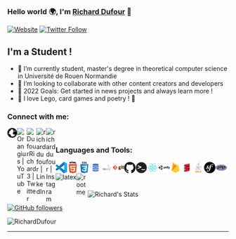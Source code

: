 ### Hello world 🌍, I'm [Richard Dufour][website] 👋 

[![Website](https://img.shields.io/website?label=richarddufour.github.io&style=for-the-badge&url=https%3A%2F%2Fricharddufour.github.io)](https://richarddufour.github.io/)
[![Twitter Follow](https://img.shields.io/twitter/follow/DufourRichard3?color=1DA1F2&logo=twitter&style=for-the-badge)](https://twitter.com/DufourRichard3)

## I'm a Student !

- 🌱 I’m currently student, master's degree in theoretical computer science in 
     Université de Rouen Normandie
- 👐 I’m looking to collaborate with other content creators and developers
- 🥅 2022 Goals: Get started in news projects and always learn more !
- 🎲 I love Lego, card games and poetry ! 🍃

### Connect with me:

[<img align="left" alt="richarddufour.github.io" width="22px" src="https://raw.githubusercontent.com/iconic/open-iconic/master/svg/globe.svg" />][website]
[<img align="left" alt="Orangius | YouTube" width="22px" src="https://cdn.jsdelivr.net/npm/simple-icons@v3/icons/youtube.svg" />][youtube]
[<img align="left" alt="DufourRichard3 | Twitter" width="22px" src="https://cdn.jsdelivr.net/npm/simple-icons@v3/icons/twitter.svg" />][twitter]
[<img align="left" alt="richarddufour | LinkedIn" width="22px" src="https://cdn.jsdelivr.net/npm/simple-icons@v3/icons/linkedin.svg" />][linkedin]
[<img align="left" alt="richarddufour | Instagram" width="22px" src="https://cdn.jsdelivr.net/npm/simple-icons@v3/icons/instagram.svg" />][instagram]

<br />

### Languages and Tools:

<img align="left" alt="Visual Studio Code" width="26px" src="https://raw.githubusercontent.com/github/explore/80688e429a7d4ef2fca1e82350fe8e3517d3494d/topics/visual-studio-code/visual-studio-code.png" />
<img align="left" alt="HTML5" width="26px" src="https://raw.githubusercontent.com/github/explore/80688e429a7d4ef2fca1e82350fe8e3517d3494d/topics/html/html.png" />
<img align="left" alt="CSS3" width="26px" src="https://raw.githubusercontent.com/github/explore/80688e429a7d4ef2fca1e82350fe8e3517d3494d/topics/css/css.png" />
<img align="left" alt="SQL" width="26px" src="https://raw.githubusercontent.com/github/explore/80688e429a7d4ef2fca1e82350fe8e3517d3494d/topics/sql/sql.png" />
<img align="left" alt="MySQL" width="26px" src="https://raw.githubusercontent.com/github/explore/80688e429a7d4ef2fca1e82350fe8e3517d3494d/topics/mysql/mysql.png" />
<img align="left" alt="Git" width="26px" src="https://raw.githubusercontent.com/github/explore/80688e429a7d4ef2fca1e82350fe8e3517d3494d/topics/git/git.png" />
<img align="left" alt="GitHub" width="26px" src="https://raw.githubusercontent.com/github/explore/78df643247d429f6cc873026c0622819ad797942/topics/github/github.png" />
<img align="left" alt="Terminal" width="26px" src="https://raw.githubusercontent.com/github/explore/80688e429a7d4ef2fca1e82350fe8e3517d3494d/topics/terminal/terminal.png" />
<img align="left" alt="React" width="26px" src="https://raw.githubusercontent.com/github/explore/80688e429a7d4ef2fca1e82350fe8e3517d3494d/topics/react/react.png" />
<img align="left" alt="Unity" width="26px" src="https://raw.githubusercontent.com/github/explore/80688e429a7d4ef2fca1e82350fe8e3517d3494d/topics/unity/unity.png" />
<img align="left" alt="Firebase" width="26px" src="https://raw.githubusercontent.com/github/explore/80688e429a7d4ef2fca1e82350fe8e3517d3494d/topics/firebase/firebase.png" />
<img align="left" alt="Scala" width="26px" src="https://raw.githubusercontent.com/github/explore/80688e429a7d4ef2fca1e82350fe8e3517d3494d/topics/scala/scala.png" />
<img align="left" alt="Java" width="26px" src="https://raw.githubusercontent.com/github/explore/80688e429a7d4ef2fca1e82350fe8e3517d3494d/topics/java/java.png" />
<img align="left" alt="Symfony" width="26px" src="https://raw.githubusercontent.com/github/explore/80688e429a7d4ef2fca1e82350fe8e3517d3494d/topics/symfony/symfony.png" />
<img align="left" alt="php" width="26px" src="https://raw.githubusercontent.com/github/explore/80688e429a7d4ef2fca1e82350fe8e3517d3494d/topics/php/php.png" />
<img align="left" alt="latex" src="https://img.shields.io/badge/LaTeX-47A141?style=for-the-badge&logo=LaTeX&logoColor=white" />
<img align="left" alt="rootme" width="26px" src="https://www.root-me.org/IMG/logo/siteon0.svg?1637496509" />

<br />
<br />
<br />

![Richard's Stats](https://github-readme-stats.vercel.app/api?username=RichardDufour&show_icons=true&count_private=true&theme=dark)

[![GitHub followers](https://img.shields.io/github/followers/RichardDufour?label=Followers&style=social)](https://github.com/RichardDufour/)
<p align="left"> <img src="https://komarev.com/ghpvc/?username=RichardDufour" alt="RichardDufour" /> </p>

--- 

[website]: https://richarddufour.github.io/
[course]: https://www.youtube.com/channel/UCzWH5xVM0zdcFKvfdLapOJg
[twitter]: https://twitter.com/DufourRichard3
[youtube]: https://www.youtube.com/channel/UCzWH5xVM0zdcFKvfdLapOJg
[instagram]: https://www.instagram.com/orangius/
[linkedin]: https://www.linkedin.com/in/richard-dufour-0b42751b9/
